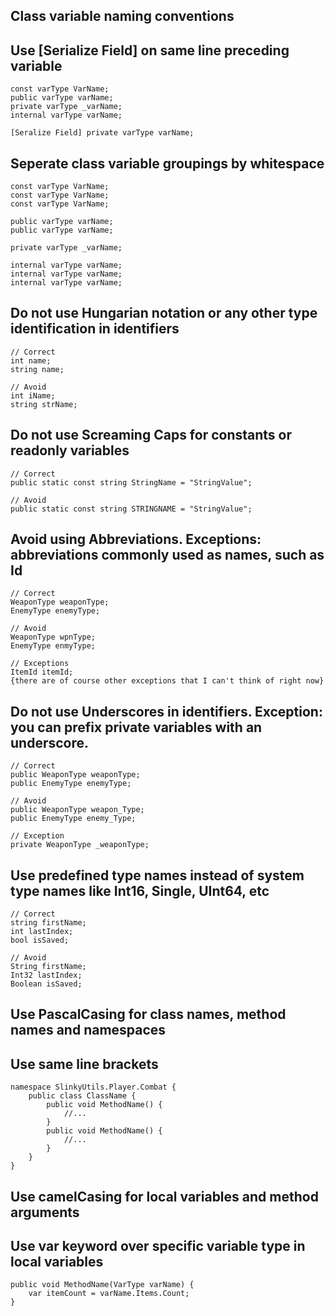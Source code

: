 ## Class variable naming conventions
## Use [Serialize Field] on same line preceding variable
    const varType VarName;
    public varType varName;
    private varType _varName;
    internal varType varName;
    
    [Seralize Field] private varType varName;

## Seperate class variable groupings by whitespace
    const varType VarName;
    const varType VarName;
    const varType VarName;
    
    public varType varName;
    public varType varName;
    
    private varType _varName;
    
    internal varType varName;
    internal varType varName;
    internal varType varName;
    
## Do not use Hungarian notation or any other type identification in identifiers
    // Correct
    int name;
    string name;

    // Avoid
    int iName;
    string strName;
  
## Do not use Screaming Caps for constants or readonly variables
    // Correct
    public static const string StringName = "StringValue";

    // Avoid
    public static const string STRINGNAME = "StringValue";
    
## Avoid using Abbreviations. Exceptions: abbreviations commonly used as names, such as Id
    // Correct
    WeaponType weaponType;
    EnemyType enemyType;

    // Avoid
    WeaponType wpnType;
    EnemyType enmyType;

    // Exceptions
    ItemId itemId;
    {there are of course other exceptions that I can't think of right now}

## Do not use Underscores in identifiers. Exception: you can prefix private variables with an underscore.
    // Correct
    public WeaponType weaponType;
    public EnemyType enemyType;

    // Avoid
    public WeaponType weapon_Type;
    public EnemyType enemy_Type;

    // Exception
    private WeaponType _weaponType;

## Use predefined type names instead of system type names like Int16, Single, UInt64, etc     
    // Correct
    string firstName;
    int lastIndex;
    bool isSaved;

    // Avoid
    String firstName;
    Int32 lastIndex;
    Boolean isSaved;

## Use PascalCasing for class names, method names and namespaces
## Use same line brackets
    namespace SlinkyUtils.Player.Combat {
        public class ClassName {
            public void MethodName() {
                //...
            }
            public void MethodName() {
                //...
            }
        }
    }

## Use camelCasing for local variables and method arguments
## Use var keyword over specific variable type in local variables
    public void MethodName(VarType varName) {
        var itemCount = varName.Items.Count;
    }
